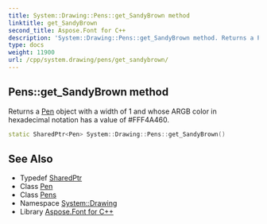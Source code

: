 ```yaml
---
title: System::Drawing::Pens::get_SandyBrown method
linktitle: get_SandyBrown
second_title: Aspose.Font for C++
description: 'System::Drawing::Pens::get_SandyBrown method. Returns a Pen object with a width of 1 and whose ARGB color in hexadecimal notation has a value of #FFF4A460 in C++.'
type: docs
weight: 11900
url: /cpp/system.drawing/pens/get_sandybrown/
---
```

## Pens::get_SandyBrown method


Returns a [Pen](../../pen/) object with a width of 1 and whose ARGB color in hexadecimal notation has a value of #FFF4A460.

```cpp
static SharedPtr<Pen> System::Drawing::Pens::get_SandyBrown()
```

## See Also

* Typedef [SharedPtr](../../../system/sharedptr/)
* Class [Pen](../../pen/)
* Class [Pens](../)
* Namespace [System::Drawing](../../)
* Library [Aspose.Font for C++](../../../)
